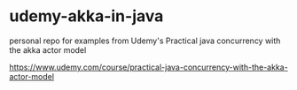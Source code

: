 # udemy-akka-in-java

personal repo for examples from Udemy's Practical java concurrency with the akka actor model

https://www.udemy.com/course/practical-java-concurrency-with-the-akka-actor-model
